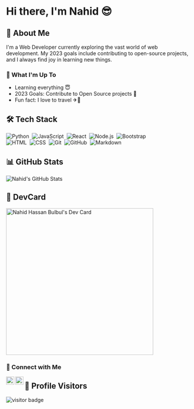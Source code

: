 <meta name="google-site-verification" content="iW88BQesK-63mwa_u7TMSW1s-Rq_mfdqXbABUV5pXgo" />

# Hi there, I'm Nahid 😎

## 🚀 About Me
I'm a Web Developer currently exploring the vast world of web development. My 2023 goals include contributing to open-source projects, and I always find joy in learning new things.

### 🌱 What I'm Up To
- Learning everything 😇
- 2023 Goals: Contribute to Open Source projects 📝
- Fun fact: I love to travel ✈🚢

## 🛠️ Tech Stack
![Python](https://img.shields.io/badge/-Python-05122A?style=flat&logo=python)&nbsp;
![JavaScript](https://img.shields.io/badge/-JavaScript-05122A?style=flat&logo=javascript)&nbsp;
![React](https://img.shields.io/badge/-React-05122A?style=flat&logo=react)&nbsp;
![Node.js](https://img.shields.io/badge/-Node.js-05122A?style=flat&logo=node.js)&nbsp;
![Bootstrap](https://img.shields.io/badge/-Bootstrap-05122A?style=flat&logo=bootstrap&logoColor=563D7C)\
![HTML](https://img.shields.io/badge/-HTML-05122A?style=flat&logo=HTML5)&nbsp;
![CSS](https://img.shields.io/badge/-CSS-05122A?style=flat&logo=CSS3&logoColor=1572B6)&nbsp;
![Git](https://img.shields.io/badge/-Git-05122A?style=flat&logo=git)&nbsp;
![GitHub](https://img.shields.io/badge/-GitHub-05122A?style=flat&logo=github)&nbsp;
![Markdown](https://img.shields.io/badge/-Markdown-05122A?style=flat&logo=markdown)


## 📊 GitHub Stats
![Nahid's GitHub Stats](https://github-readme-stats.vercel.app/api?username=0nahid&show_icons=true&hide_border=true)

## 🚀 DevCard
<a href="https://app.daily.dev/nahidhassan"><img src="https://api.daily.dev/devcards/76ed474771b540d8a11bdbb741598f6c.png?r=k8s" width="400" alt="Nahid Hassan Bulbul's Dev Card"/></a>


### 🚀 Connect with Me

[<img align="left" alt="LinkedIn" width="22px" src="https://cdn.jsdelivr.net/npm/simple-icons@v3/icons/linkedin.svg" />](https://www.linkedin.com/in/nahid-hassan-bulbul/)
[<img align="left" alt="GitHub" width="22px" src="https://cdn.jsdelivr.net/npm/simple-icons@v3/icons/github.svg" />](https://github.com/0nahid/)

## 🚀 Profile Visitors
![visitor badge](https://visitor-badge.glitch.me/badge?page_id=0nahid.visitor-badge&left_color=0e75b6&right_color=red)
